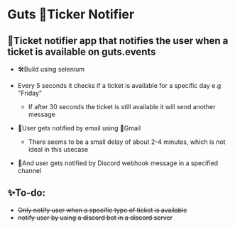 # Guts 🎫Ticker Notifier 
## 🎫Ticket notifier app that notifies the user when a ticket is available on guts.events
* 🛠️Build using selenium
* Every 5 seconds it checks if a ticket is available for a specific day e.g "Friday"
  - If after 30 seconds the ticket is still available it will send another message

* 🔔User gets notified by email using 📧Gmail
  - There seems to be a small delay of about 2-4 minutes, which is not ideal in this usecase
* 🔔And user gets notified by Discord webhook message in a specified channel 

## ✨To-do:
* ~~Only notify user when a specific type of ticket is available~~
* ~~notify user by using a discord bot in a discord server~~
